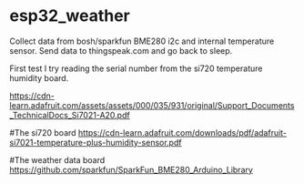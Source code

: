 # esp32_weather
Collect data from bosh/sparkfun BME280 i2c and internal temperature sensor. Send data to thingspeak.com and go back to sleep.

First test I try reading the serial number from the si720 temperature humidity board.

https://cdn-learn.adafruit.com/assets/assets/000/035/931/original/Support_Documents_TechnicalDocs_Si7021-A20.pdf

#The si720 board
https://cdn-learn.adafruit.com/downloads/pdf/adafruit-si7021-temperature-plus-humidity-sensor.pdf


#The weather data board
https://github.com/sparkfun/SparkFun_BME280_Arduino_Library